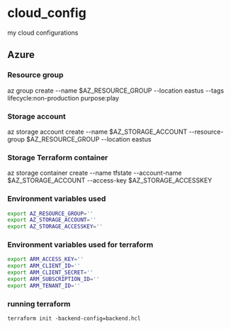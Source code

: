 # cloud_config

my cloud configurations

## Azure

### Resource group

az group create --name $AZ_RESOURCE_GROUP --location eastus --tags lifecycle:non-production purpose:play

### Storage account

az storage account create --name $AZ_STORAGE_ACCOUNT --resource-group $AZ_RESOURCE_GROUP  --location eastus

### Storage Terraform container

az storage container create --name tfstate --account-name $AZ_STORAGE_ACCOUNT --access-key $AZ_STORAGE_ACCESSKEY

### Environment variables used

```bash
export AZ_RESOURCE_GROUP=''
export AZ_STORAGE_ACCOUNT=''
export AZ_STORAGE_ACCESSKEY=''
```

### Environment variables used for terraform

```bash
export ARM_ACCESS_KEY=''
export ARM_CLIENT_ID=''
export ARM_CLIENT_SECRET=''
export ARM_SUBSCRIPTION_ID=''
export ARM_TENANT_ID=''
```

### running terraform

`terraform init -backend-config=backend.hcl`

